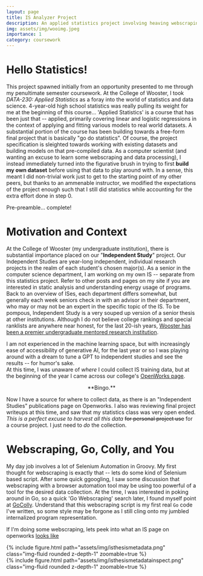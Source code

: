 ```yaml
---
layout: page
title: IS Analyzer Project
description: An applied statistics project involving heaving webscraping and NLP processing
img: assets/img/wooimg.jpeg
importance: 1
category: coursework
---
```


# Hello Statistics!

This project spawned initially from an opportunity presented to me through my penultimate semester coursework. 
At the College of Wooster, I took *DATA-230: Applied Statistics* as a foray into the world of statistics and data science.
4-year-old high school statistics was really pulling its weight for me at the beginning of this course...
'Applied Statistics' is a course that has been just that -- applied, primarily covering linear and logistic regressions in the context of applying and fitting various models to real world datasets.
A substantial portion of the course has been building towards a free-form final project that is basically "go do statistics".
Of course, the project specification is sleighted towards working with existing datasets and building models on that pre-compiled data. 
As a computer scientist (and wanting an excuse to learn some webscraping and data processing), I instead immediately turned into the figurative brush in trying to first **build my own dataset** before using that data to play around with.
In a sense, this meant I did non-trivial work just to get to the starting point of my other peers, but thanks to an ammenable instructor, we modified the expectations of the project enough such that I still did statistics while accounting for the extra effort done in step 0.

Pre-preamble... complete!

# Motivation and Context 

At the College of Wooster (my undergraduate institution), there is substantial importance placed on our "**Independent Study**" project.
Our Independent Studies are year-long independent, individual research projects in the realm of each student's chosen major(s). 
As a senior in the computer science department, I am working on my own IS -- separate from this statistics project. Refer to other posts and pages on my site if you are interested in static analysis and understanding energy usage of programs. 
Back to an overview of ISes, each department differs somewhat, but generally each week seniors check in with an advisor in their department, who may or may not be an expert in the specific topic of the IS.
To be pompous, Independent Study is a very souped up version of a senior thesis at other institutions. Although I do not believe college rankings and special ranklists are anywhere near honest, for the last 20-ish years, [Wooster has been a premier undergraduate mentored research institution](https://wooster.edu/academics/research/).

I am not experienced in the machine learning space, but with increasingly ease of accessibility of generative AI, for the last year or so I was playing around with a dream to tune a GPT to independent studies and see the results -- for humor's sake.  
At this time, I was unaware of *where* I could collect IS training data, but at the beginning of the year I came across our college's [OpenWorks page](https://openworks.wooster.edu/). 

<center>**Bingo.**</center>

Now I have a source for where to collect data, as there is an "Independent Studies" publications page on Openworks. I also was reviewing final project writeups at this time, and saw that my statistics class was very open ended. *This is a perfect excuse to harvest all this data* ~~for personal project use~~ for a course project. I just need to *do* the collection.

# Webscraping, Go, Colly, and You 

My day job involves a lot of Selenium Automation in Groovy. My first thought for webscraping is exactly that -- lets do some kind of Selenium based script. After some quick ggoogling, I saw some discussion that webscraping with a browser automation tool may be using too powerful of a tool for the desired data collection. At the time, I was interested in poking around in Go, so a quick 'Go Webscraping' search later, I found myself point at [GoColly](https://go-colly.org/). Understand that this webscraping script is my first real `Go` code I've written, so some style may be forgone as I still cling onto my jumbled internalized program representation. 

If I'm doing some webscraping, lets peek into what an IS page on openworks [looks like](https://openworks.wooster.edu/independentstudy/10559/)

<div class="row mt-3">
    <div class="col-sm mt-3 mt-md-0">
        {% include figure.html path="assets/img/isthesismetadata.png" class="img-fluid rounded z-depth-1" zoomable=true %}
    </div>
    <div class="col-sm mt-3 mt-md-0">
        {% include figure.html path="assets/img/isthesismetadatainspect.png" class="img-fluid rounded z-depth-1" zoomable=true %}
    </div>
</div>


